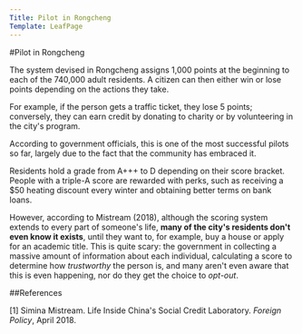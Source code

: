 ```yaml
---
Title: Pilot in Rongcheng
Template: LeafPage
---
```


#Pilot in Rongcheng

The system devised in Rongcheng assigns 1,000 points at the beginning to each of the 740,000 adult residents. A citizen can then either win or lose points depending on the actions they take. 

For example, if the person gets a traffic ticket, they lose 5 points; conversely, they can earn credit by donating to charity or by volunteering in the city's program. 

According to government officials, this is one of the most successful pilots so far, largely due to the fact that the community has embraced it. 

Residents hold a grade from A+++ to D depending on their score bracket. People with a triple-A score are rewarded with perks, such as receiving a \$50 heating discount every winter and obtaining better terms on bank loans. 

However, according to Mistream (2018), although the scoring system extends to every part of someone's life, **many of the city's residents don't even know it exists**, until they want to, for example, buy a house or apply for an academic title.
This is quite scary: the government in collecting a massive amount of information about each individual, calculating a score to determine how *trustworthy* the person is, and many aren't even aware that this is even happening, nor do they get the choice to *opt-out*. 

##References

[1] Simina Mistream. Life Inside China's Social Credit Laboratory. *Foreign Policy*, April 2018. 
